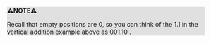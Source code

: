 <div style="margin:2em; background-color: #e0e0e0;">

<strong>⚠️NOTE️️️⚠️</strong>

Recall that empty positions are 0, so you can think of the 1.1 in the vertical addition example above as 001.10 .
</div>

